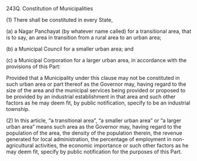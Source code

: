 243Q. Constitution of Municipalities

(1) There shall be constituted in every State,

(a) a Nagar Panchayat (by whatever name called) for a transitional area, that is to say, an area in transition from a rural area to an urban area;

(b) a Municipal Council for a smaller urban area; and

(c) a Municipal Corporation for a larger urban area, in accordance with the provisions of this Part:

Provided that a Municipality under this clause may not be constituted in such urban area or part thereof as the Governor may, having regard to the size of the area and the municipal services being provided or proposed to be provided by an industrial establishment in that area and such other factors as he may deem fit, by public notification, specify to be an industrial township.

(2) In this article, “a transitional area”, “a smaller urban area” or “a larger urban area” means such area as the Governor may, having regard to the population of the area, the density of the population therein, the revenue generated for local administration, the percentage of employment in non-agricultural activities, the economic importance or such other factors as he may deem fit, specify by public notification for the purposes of this Part.

